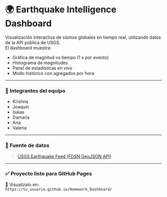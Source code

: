 # 🌍 Earthquake Intelligence Dashboard

Visualización interactiva de sismos globales en tiempo real, utilizando datos de la API pública de USGS.  
El dashboard muestra:

- Gráfica de magnitud vs tiempo (1 s por evento)
- Histograma de magnitudes
- Panel de estadísticas en vivo
- Modo histórico con agregados por hora

---

### 👥 Integrantes del equipo

- Krishna  
- Joaquin  
- Isaias  
- Damaris  
- Ana  
- Valeria

---

### 📡 Fuente de datos

> [USGS Earthquake Feed (FDSN GeoJSON API)](https://earthquake.usgs.gov/fdsnws/event/1/)

---

### ✅ Proyecto listo para GitHub Pages

🔗 Visualízalo en:  
`https://tu_usuario.github.io/Homework_Dashboard/`


